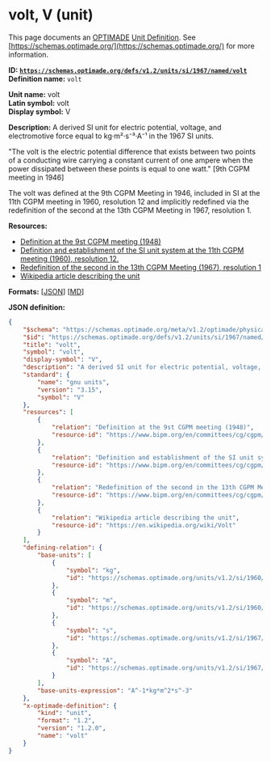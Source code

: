 # volt, V (unit)

This page documents an [OPTIMADE](https://www.optimade.org/) [Unit Definition](https://schemas.optimade.org/#definitions). See [https://schemas.optimade.org/](https://schemas.optimade.org/) for more information.

**ID: [`https://schemas.optimade.org/defs/v1.2/units/si/1967/named/volt`](https://schemas.optimade.org/defs/v1.2/units/si/1967/named/volt)**  
**Definition name:** `volt`

**Unit name:** volt  
**Latin symbol:** volt  
**Display symbol:** V  
  
**Description:** A derived SI unit for electric potential, voltage, and electromotive force equal to kg·m²·s⁻³·A⁻¹ in the 1967 SI units.

"The volt is the electric potential difference that exists between two points of a conducting wire carrying a constant current of one ampere when the power dissipated between these points is equal to one watt." [9th CGPM meeting in 1946]

The volt was defined at the 9th CGPM Meeting in 1946, included in SI at the 11th CGPM meeting in 1960, resolution 12 and implicitly redefined via the redefinition of the second at the 13th CGPM Meeting in 1967, resolution 1.

**Resources:**

- [Definition at the 9st CGPM meeting (1948)](https://www.bipm.org/en/committees/cg/cgpm/9-1948)
- [Definition and establishment of the SI unit system at the 11th CGPM meeting (1960), resolution 12.](https://www.bipm.org/en/committees/cg/cgpm/11-1960/resolution-12)
- [Redefinition of the second in the 13th CGPM Meeting (1967), resolution 1](https://www.bipm.org/en/committees/cg/cgpm/13-1967/resolution-1)
- [Wikipedia article describing the unit](https://en.wikipedia.org/wiki/Volt)


**Formats:** [[JSON](volt.json)] [[MD](volt.md)]

**JSON definition:**

``` json
{
    "$schema": "https://schemas.optimade.org/meta/v1.2/optimade/physical_unit_definition.md",
    "$id": "https://schemas.optimade.org/defs/v1.2/units/si/1967/named/volt",
    "title": "volt",
    "symbol": "volt",
    "display-symbol": "V",
    "description": "A derived SI unit for electric potential, voltage, and electromotive force equal to kg\u00b7m\u00b2\u00b7s\u207b\u00b3\u00b7A\u207b\u00b9 in the 1967 SI units.\n\n\"The volt is the electric potential difference that exists between two points of a conducting wire carrying a constant current of one ampere when the power dissipated between these points is equal to one watt.\" [9th CGPM meeting in 1946]\n\nThe volt was defined at the 9th CGPM Meeting in 1946, included in SI at the 11th CGPM meeting in 1960, resolution 12 and implicitly redefined via the redefinition of the second at the 13th CGPM Meeting in 1967, resolution 1.",
    "standard": {
        "name": "gnu units",
        "version": "3.15",
        "symbol": "V"
    },
    "resources": [
        {
            "relation": "Definition at the 9st CGPM meeting (1948)",
            "resource-id": "https://www.bipm.org/en/committees/cg/cgpm/9-1948"
        },
        {
            "relation": "Definition and establishment of the SI unit system at the 11th CGPM meeting (1960), resolution 12.",
            "resource-id": "https://www.bipm.org/en/committees/cg/cgpm/11-1960/resolution-12"
        },
        {
            "relation": "Redefinition of the second in the 13th CGPM Meeting (1967), resolution 1",
            "resource-id": "https://www.bipm.org/en/committees/cg/cgpm/13-1967/resolution-1"
        },
        {
            "relation": "Wikipedia article describing the unit",
            "resource-id": "https://en.wikipedia.org/wiki/Volt"
        }
    ],
    "defining-relation": {
        "base-units": [
            {
                "symbol": "kg",
                "id": "https://schemas.optimade.org/units/v1.2/si/1960/base/kilogram"
            },
            {
                "symbol": "m",
                "id": "https://schemas.optimade.org/units/v1.2/si/1960/base/metre"
            },
            {
                "symbol": "s",
                "id": "https://schemas.optimade.org/units/v1.2/si/1967/base/second"
            },
            {
                "symbol": "A",
                "id": "https://schemas.optimade.org/units/v1.2/si/1967/base/ampere"
            }
        ],
        "base-units-expression": "A^-1*kg*m^2*s^-3"
    },
    "x-optimade-definition": {
        "kind": "unit",
        "format": "1.2",
        "version": "1.2.0",
        "name": "volt"
    }
}
```